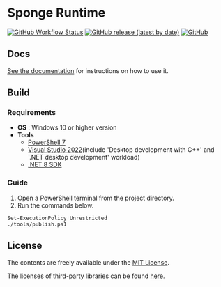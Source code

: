 # Sponge Runtime

<p align="left">
    <a target="_blank" href="https://github.com/root-square/sponge/actions"><img alt="GitHub Workflow Status" src="https://img.shields.io/github/actions/workflow/status/root-square/sponge/publish.yml?branch=main"></a>
    <a target="_blank" href="https://github.com/root-square/sponge/releases/latest"><img alt="GitHub release (latest by date)" src="https://img.shields.io/github/v/release/root-square/sponge"></a>
    <a target="_blank" href="https://github.com/root-square/sponge/blob/main/docs/LICENSE.md"><img alt="GitHub" src="https://img.shields.io/github/license/root-square/sponge"></a>
</p>

## Docs
[See the documentation](./docs/GUIDE.md) for instructions on how to use it.

## Build
### Requirements
 * __OS__ : Windows 10 or higher version
 * __Tools__
   * [PowerShell 7](https://github.com/PowerShell/PowerShell)
   * [Visual Studio 2022](https://visualstudio.microsoft.com/)(include 'Desktop development with C++' and '.NET desktop development' workload)
   * [.NET 8 SDK](https://dotnet.microsoft.com/en-us/download)

### Guide
1. Open a PowerShell terminal from the project directory.
2. Run the commands below.
```pwsh
Set-ExecutionPolicy Unrestricted
./tools/publish.ps1
```

## License
The contents are freely available under the [MIT License](http://opensource.org/licenses/MIT).

The licenses of third-party libraries can be found [here](./docs/OPENSOURCES.md).
